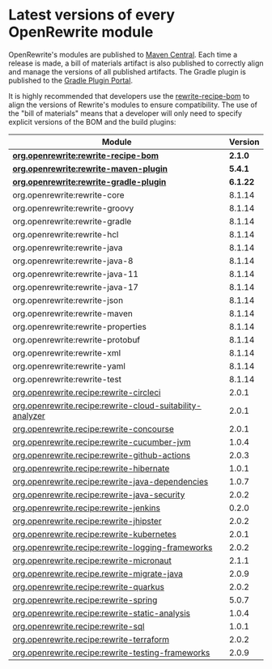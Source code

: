 # Latest versions of every OpenRewrite module

OpenRewrite's modules are published to [Maven Central](https://search.maven.org/search?q=org.openrewrite). Each time a release is made, a bill of materials artifact is also published to correctly align and manage the versions of all published artifacts. The Gradle plugin is published to the [Gradle Plugin Portal](https://plugins.gradle.org/plugin/org.openrewrite.rewrite).

It is highly recommended that developers use the [rewrite-recipe-bom](https://github.com/openrewrite/rewrite-recipe-bom) to align the versions of Rewrite's modules to ensure compatibility. The use of the "bill of materials" means that a developer will only need to specify explicit versions of the BOM and the build plugins:

| Module                                                                                                                          | Version    |
| --------------------------------------------------------------------------------------------------------------------------------| ---------- |
| [**org.openrewrite:rewrite-recipe-bom**](https://github.com/openrewrite/rewrite-recipe-bom)                                     | **2.1.0** |
| [**org.openrewrite:rewrite-maven-plugin**](https://github.com/openrewrite/rewrite-maven-plugin)                                 | **5.4.1** |
| [**org.openrewrite:rewrite-gradle-plugin**](https://github.com/openrewrite/rewrite-gradle-plugin)                               | **6.1.22** |
| org.openrewrite:rewrite-core                                                                                                    | 8.1.14     |
| org.openrewrite:rewrite-groovy                                                                                                  | 8.1.14     |
| org.openrewrite:rewrite-gradle                                                                                                  | 8.1.14     |
| org.openrewrite:rewrite-hcl                                                                                                     | 8.1.14     |
| org.openrewrite:rewrite-java                                                                                                    | 8.1.14     |
| org.openrewrite:rewrite-java-8                                                                                                  | 8.1.14     |
| org.openrewrite:rewrite-java-11                                                                                                 | 8.1.14     |
| org.openrewrite:rewrite-java-17                                                                                                 | 8.1.14     |
| org.openrewrite:rewrite-json                                                                                                    | 8.1.14     |
| org.openrewrite:rewrite-maven                                                                                                   | 8.1.14     |
| org.openrewrite:rewrite-properties                                                                                              | 8.1.14     |
| org.openrewrite:rewrite-protobuf                                                                                                | 8.1.14     |
| org.openrewrite:rewrite-xml                                                                                                     | 8.1.14     |
| org.openrewrite:rewrite-yaml                                                                                                    | 8.1.14     |
| org.openrewrite:rewrite-test                                                                                                    | 8.1.14     |
| [org.openrewrite.recipe:rewrite-circleci](https://github.com/openrewrite/rewrite-circleci)                                      | 2.0.1     |
| [org.openrewrite.recipe:rewrite-cloud-suitability-analyzer](https://github.com/openrewrite/rewrite-cloud-suitability-analyzer)  | 2.0.1     |
| [org.openrewrite.recipe:rewrite-concourse](https://github.com/openrewrite/rewrite-concourse)                                    | 2.0.1     |
| [org.openrewrite.recipe:rewrite-cucumber-jvm](https://github.com/openrewrite/rewrite-cucumber-jvm)                              | 1.0.4     |
| [org.openrewrite.recipe:rewrite-github-actions](https://github.com/openrewrite/rewrite-github-actions)                          | 2.0.3     |
| [org.openrewrite.recipe:rewrite-hibernate](https://github.com/openrewrite/rewrite-hibernate)                                    | 1.0.1     |
| [org.openrewrite.recipe:rewrite-java-dependencies](https://github.com/openrewrite/rewrite-java-dependencies)                    | 1.0.7     |
| [org.openrewrite.recipe:rewrite-java-security](https://github.com/openrewrite/rewrite-java-security)                            | 2.0.2     |
| [org.openrewrite.recipe:rewrite-jenkins](https://github.com/openrewrite/rewrite-jenkins)                                        | 0.2.0     |
| [org.openrewrite.recipe:rewrite-jhipster](https://github.com/openrewrite/rewrite-jhipster)                                      | 2.0.2     |
| [org.openrewrite.recipe:rewrite-kubernetes](https://github.com/openrewrite/rewrite-kubernetes)                                  | 2.0.1     |
| [org.openrewrite.recipe:rewrite-logging-frameworks](https://github.com/openrewrite/rewrite-logging-frameworks)                  | 2.0.2     |
| [org.openrewrite.recipe:rewrite-micronaut](https://github.com/openrewrite/rewrite-micronaut)                                    | 2.1.1     |
| [org.openrewrite.recipe.rewrite-migrate-java](https://github.com/openrewrite/rewrite-migrate-java)                              | 2.0.9     |
| [org.openrewrite.recipe:rewrite-quarkus](https://github.com/openrewrite/rewrite-quarkus)                                        | 2.0.2     |
| [org.openrewrite.recipe:rewrite-spring](https://github.com/openrewrite/rewrite-spring)                                          | 5.0.7     |
| [org.openrewrite.recipe:rewrite-static-analysis](https://github.com/openrewrite/rewrite-static-analysis)                        | 1.0.4     |
| [org.openrewrite.recipe:rewrite-sql](https://github.com/openrewrite/rewrite-sql)                                                | 1.0.1     |
| [org.openrewrite.recipe:rewrite-terraform](https://github.com/openrewrite/rewrite-terraform)                                    | 2.0.2     |
| [org.openrewrite.recipe:rewrite-testing-frameworks](https://github.com/openrewrite/rewrite-testing-frameworks)                  | 2.0.9     |
